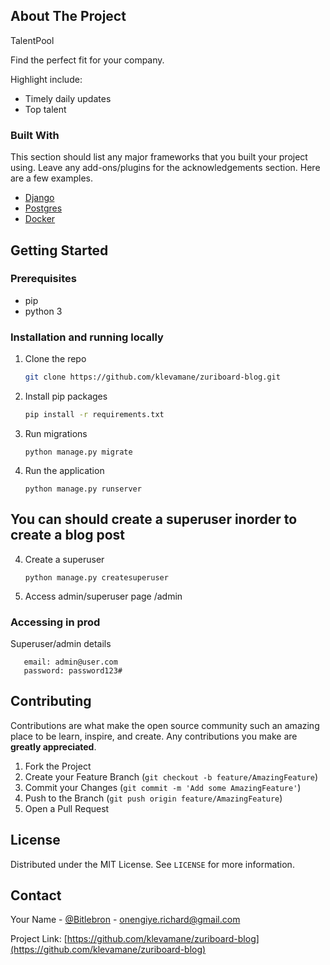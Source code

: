 


<!-- ABOUT THE PROJECT -->
## About The Project

TalentPool

Find the perfect fit for your company.

Highlight include:
* Timely daily updates
* Top talent


### Built With

This section should list any major frameworks that you built your project using. Leave any add-ons/plugins for the acknowledgements section. Here are a few examples.
* [Django](https://www.djangoproject.com)
* [Postgres](https://www.postgresql.org)
* [Docker](https://www.docker.com)


<!-- GETTING STARTED -->
## Getting Started

### Prerequisites
- pip
- python 3



### Installation and running locally

1. Clone the repo
   ```sh
   git clone https://github.com/klevamane/zuriboard-blog.git
   ```
2. Install pip packages
   ```sh
   pip install -r requirements.txt
   ```
3. Run migrations
   ```
   python manage.py migrate
   ```
4. Run the application
   ```
   python manage.py runserver
   ```
## You can should create a superuser inorder to create a blog post
4. Create a superuser
   ```
   python manage.py createsuperuser
   ```
5. Access admin/superuser page
    /admin

### Accessing in prod

Superuser/admin details
```
   email: admin@user.com
   password: password123#
   ```

<!-- CONTRIBUTING -->
## Contributing

Contributions are what make the open source community such an amazing place to be learn, inspire, and create. Any contributions you make are **greatly appreciated**.

1. Fork the Project
2. Create your Feature Branch (`git checkout -b feature/AmazingFeature`)
3. Commit your Changes (`git commit -m 'Add some AmazingFeature'`)
4. Push to the Branch (`git push origin feature/AmazingFeature`)
5. Open a Pull Request



<!-- LICENSE -->
## License

Distributed under the MIT License. See `LICENSE` for more information.



<!-- CONTACT -->
## Contact

Your Name - [@Bitlebron](https://twitter.com/Bitlebton) - onengiye.richard@gmail.com

Project Link: [https://github.com/klevamane/zuriboard-blog](https://github.com/klevamane/zuriboard-blog)

